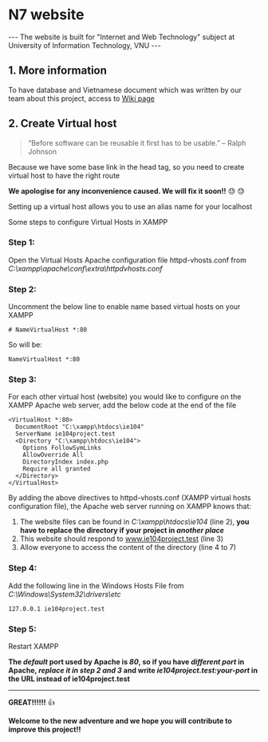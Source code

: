 # N7 website
--- The website is built for "Internet and Web Technology" subject at University of Information Technology, VNU ---

## 1. More information
To have database and Vietnamese document which was written by our team about this project, access to [Wiki page](https://github.com/ylan2000/ie104/wiki/More-information-(ie104-project))  

## 2. Create Virtual host 
> “Before software can be reusable it first has to be usable.” – Ralph Johnson

Because we have some base link in the head tag, so you need to create virtual host to have the right route

**We apologise for any inconvenience caused. We will fix it soon!!** :sweat: :sweat:

Setting up a virtual host allows you to use an alias name for your localhost

Some steps to configure Virtual Hosts in XAMPP
### Step 1:
Open the Virtual Hosts Apache configuration file httpd-vhosts.conf from _C:\xampp\apache\conf\extra\httpdvhosts.conf_
### Step 2:
Uncomment the below  line to enable name based virtual hosts on your XAMPP
```
# NameVirtualHost *:80
```
So will be:

```
NameVirtualHost *:80
```
### Step 3:
For each other virtual host (website) you would like to configure on the XAMPP Apache web server, add the below code at the end of the file
```
<VirtualHost *:80>
  DocumentRoot "C:\xampp\htdocs\ie104"
  ServerName ie104project.test
  <Directory "C:\xampp\htdocs\ie104">
    Options FollowSymLinks
    AllowOverride All
    DirectoryIndex index.php
    Require all granted
  </Directory>
</VirtualHost>
```
By adding the above directives to httpd-vhosts.conf (XAMPP virtual hosts configuration file), the Apache web server running on XAMPP knows that:
1. The website files can be found in _C:\xampp\htdocs\ie104_ (line 2), **you have to replace the directory if your project in _another place_**
2. This website should respond to www.ie104project.test (line 3)
3. Allow everyone to access the content of the directory (line 4 to 7)
### Step 4:
Add the following line in the Windows Hosts File from _C:\Windows\System32\drivers\etc_
```
127.0.0.1 ie104project.test
```
### Step 5:
Restart XAMPP

**The _default_ port used by Apache is _80_, so if you have _different port_ in Apache, _replace it in step 2 and 3_ and write _ie104project.test:your-port_ in the URL instead of ie104project.test**

---

**GREAT!!!!!!** :+1:

**Welcome to the new adventure and we hope you will contribute to improve this project!!**
